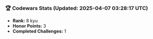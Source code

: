 ### 🏆 Codewars Stats (Updated: 2025-04-07 03:28:17 UTC)

- **Rank:** 8 kyu
- **Honor Points:** 3
- **Completed Challenges:** 1
